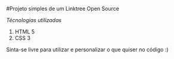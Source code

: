 #Projeto simples de um Linktree Open Source

_Técnologias utilizadas_

1. HTML 5
2. CSS 3

Sinta-se livre para utilizar e personalizar o que quiser no código :)
